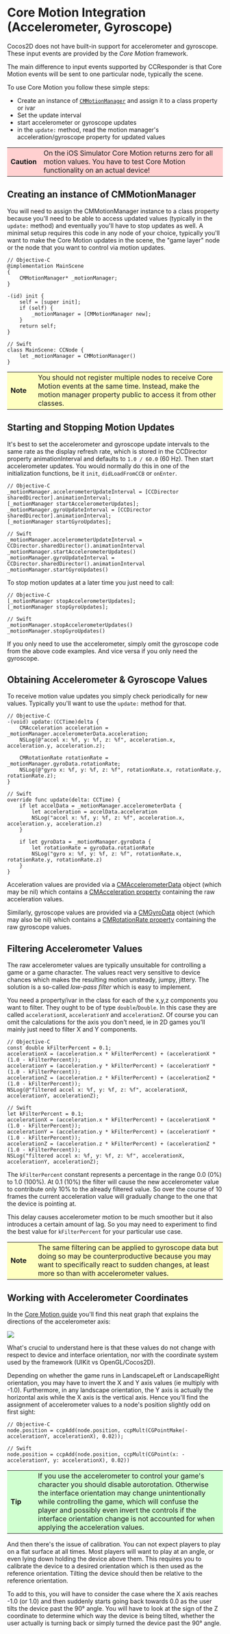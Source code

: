 # Core Motion Integration (Accelerometer, Gyroscope)

Cocos2D does not have built-in support for accelerometer and gyroscope. These input events are provided by the *Core Motion* framework.

The main difference to input events supported by CCResponder is that Core Motion events will be sent to one particular node, typically the scene. 

To use Core Motion you follow these simple steps:

- Create an instance of [`CMMotionManager`](https://developer.apple.com/library/ios/documentation/CoreMotion/Reference/CMMotionManager_Class/) and assign it to a class property or ivar
- Set the update interval
- start accelerometer or gyroscope updates
- in the `update:` method, read the motion manager's acceleration/gyroscope property for updated values

<table border="0"><tr><td width="48px" bgcolor="#ffd0d0"><strong>Caution</strong></td><td bgcolor="#ffd0d0">
On the iOS Simulator Core Motion returns zero for all motion values. You have to test Core Motion functionality on an actual device!
</td></tr></table>

## Creating an instance of CMMotionManager

You will need to assign the CMMotionManager instance to a class property because you'll need to be able to access updated values (typically in the `update:` method) and eventually you'll have to stop updates as well. A minimal setup requires this code in any node of your choice, typically you'll want to make the Core Motion updates in the scene, the "game layer" node or the node that you want to control via motion updates.

	// Objective-C
	@implementation MainScene
	{
	    CMMotionManager* _motionManager;
	}

	-(id) init {
		self = [super init];
		if (self) {
			_motionManager = [CMMotionManager new];
		}
		return self;
	}

	// Swift
	class MainScene: CCNode {
    	let _motionManager = CMMotionManager()
	}
	
<table border="0"><tr><td width="48px" bgcolor="#ffffc0"><strong>Note</strong></td><td bgcolor="#ffffc0">
You should not register multiple nodes to receive Core Motion events at the same time. Instead, make the motion manager property public to access it from other classes.
</td></tr></table>

## Starting and Stopping Motion Updates

It's best to set the accelerometer and gyroscope update intervals to the same rate as the display refresh rate, which is stored in the CCDirector property animationInterval and defaults to `1.0 / 60.0` (60 Hz). Then start accelerometer updates. You would normally do this in one of the initialization functions, be it `init`, `didLoadFromCCB` or `onEnter`.

	// Objective-C
    _motionManager.accelerometerUpdateInterval = [CCDirector sharedDirector].animationInterval;
    [_motionManager startAccelerometerUpdates];
    _motionManager.gyroUpdateInterval = [CCDirector sharedDirector].animationInterval;
    [_motionManager startGyroUpdates];

	// Swift
    _motionManager.accelerometerUpdateInterval = CCDirector.sharedDirector().animationInterval
    _motionManager.startAccelerometerUpdates()
    _motionManager.gyroUpdateInterval = CCDirector.sharedDirector().animationInterval
    _motionManager.startGyroUpdates()

To stop motion updates at a later time you just need to call:

	// Objective-C
    [_motionManager stopAccelerometerUpdates];
    [_motionManager stopGyroUpdates];

	// Swift
    _motionManager.stopAccelerometerUpdates()
    _motionManager.stopGyroUpdates()

If you only need to use the accelerometer, simply omit the gyroscope code from the above code examples. And vice versa if you only need the gyroscope.

## Obtaining Accelerometer & Gyroscope Values

To receive motion value updates you simply check periodically for new values. Typically you'll want to use the `update:` method for that.

	// Objective-C
	-(void) update:(CCTime)delta {
	    CMAcceleration acceleration = _motionManager.accelerometerData.acceleration;
    	NSLog(@"accel x: %f, y: %f, z: %f", acceleration.x, acceleration.y, acceleration.z);
    	
	    CMRotationRate rotationRate = _motionManager.gyroData.rotationRate;
	    NSLog(@"gyro x: %f, y: %f, z: %f", rotationRate.x, rotationRate.y, rotationRate.z);
	}

	// Swift
    override func update(delta: CCTime) {
        if let accelData = _motionManager.accelerometerData {
            let acceleration = accelData.acceleration
            NSLog("accel x: %f, y: %f, z: %f", acceleration.x, acceleration.y, acceleration.z)
        }
        
        if let gyroData = _motionManager.gyroData {
            let rotationRate = gyroData.rotationRate
            NSLog("gyro x: %f, y: %f, z: %f", rotationRate.x, rotationRate.y, rotationRate.z)
        }
    }

Acceleration values are provided via a [CMAccelerometerData](https://developer.apple.com/library/ios/documentation/CoreMotion/Reference/CMAccelerometerData_Class/index.html) object (which may be nil) which contains a [CMAcceleration property](https://developer.apple.com/library/ios/documentation/CoreMotion/Reference/CMAccelerometerData_Class/index.html#//apple_ref/c/tdef/CMAcceleration) containing the raw acceleration values.

Similarly, gyroscope values are provided via a [CMGyroData](https://developer.apple.com/library/ios/documentation/CoreMotion/Reference/CMGyroData_Class/index.html) object (which may also be nil) which contains a [CMRotationRate property](https://developer.apple.com/library/ios/documentation/CoreMotion/Reference/CMGyroData_Class/index.html#//apple_ref/c/tdef/CMRotationRate) containing the raw gyroscope values.

## Filtering Accelerometer Values

The raw accelerometer values are typically unsuitable for controlling a game or a game character. The values react very sensitive to device chances which makes the resulting motion unsteady, jumpy, jittery. The solution is a so-called *low-pass filter* which is easy to implement.

You need a property/ivar in the class for each of the x,y,z components you want to filter. They ought to be of type `double`/`Double`. In this case they are called `accelerationX`, `accelerationY` and `accelerationZ`. Of course you can omit the calculations for the axis you don't need, ie in 2D games you'll mainly just need to filter X and Y components.

	// Objective-C
    const double kFilterPercent = 0.1;
    accelerationX = (acceleration.x * kFilterPercent) + (accelerationX * (1.0 - kFilterPercent));
    accelerationY = (acceleration.y * kFilterPercent) + (accelerationY * (1.0 - kFilterPercent));
    accelerationZ = (acceleration.z * kFilterPercent) + (accelerationZ * (1.0 - kFilterPercent));
    NSLog(@"filtered accel x: %f, y: %f, z: %f", accelerationX, accelerationY, accelerationZ);

	// Swift
    let kFilterPercent = 0.1;
    accelerationX = (acceleration.x * kFilterPercent) + (accelerationX * (1.0 - kFilterPercent));
    accelerationY = (acceleration.y * kFilterPercent) + (accelerationY * (1.0 - kFilterPercent));
    accelerationZ = (acceleration.z * kFilterPercent) + (accelerationZ * (1.0 - kFilterPercent));
    NSLog("filtered accel x: %f, y: %f, z: %f", accelerationX, accelerationY, accelerationZ);

The `kFilterPercent` constant represents a percentage in the range 0.0 (0%) to 1.0 (100%). At 0.1 (10%) the filter will cause the new accelerometer value to contribute only 10% to the already filtered value. So over the course of 10 frames the current acceleration value will gradually change to the one that the device is pointing at. 

This delay causes accelerometer motion to be much smoother but it also introduces a certain amount of lag. So you may need to experiment to find the best value for `kFilterPercent` for your particular use case.

<table border="0"><tr><td width="48px" bgcolor="#ffffc0"><strong>Note</strong></td><td bgcolor="#ffffc0">
The same filtering can be applied to gyroscope data but doing so may be counterproductive because you may want to specifically react to sudden changes, at least more so than with accelerometer values.
</td></tr></table>

## Working with Accelerometer Coordinates

In the [Core Motion guide](https://developer.apple.com/library/ios/documentation/EventHandling/Conceptual/EventHandlingiPhoneOS/motion_event_basics/motion_event_basics.html#//apple_ref/doc/uid/TP40009541-CH6-SW4) you'll find this neat graph that explains the directions of the accelerometer axis:

![](acceleration_axes_2x.png)

What's crucial to understand here is that these values do not change with respect to device and interface orientation, nor with the coordinate system used by the framework (UIKit vs OpenGL/Cocos2D). 

Depending on whether the game runs in LandscapeLeft or LandscapeRight orientation, you may have to invert the X and Y axis values (ie multiply with -1.0). Furthermore, in any landscape orientation, the Y axis is actually the horizontal axis while the X axis is the vertical axis. Hence you'll find the assignment of accelerometer values to a node's position slightly odd on first sight:

	// Objective-C
    node.position = ccpAdd(node.position, ccpMult(CGPointMake(-accelerationY, accelerationX), 0.02));

	// Swift
    node.position = ccpAdd(node.position, ccpMult(CGPoint(x: -accelerationY, y: accelerationX), 0.02))

<table border="0"><tr><td width="48px" bgcolor="#d0ffd0"><strong>Tip</strong></td><td bgcolor="#d0ffd0">
If you use the accelerometer to control your game's character you should disable autorotation. Otherwise the interface orientation may change unintentionally while controlling the game, which will confuse the player and possibly even invert the controls if the interface orientation change is not accounted for when applying the acceleration values.
</td></tr></table>

And then there's the issue of calibration. You can not expect players to play on a flat surface at all times. Most players will want to play at an angle, or even lying down holding the device above them. This requires you to calibrate the device to a desired orientation which is then used as the reference orientation. Tilting the device should then be relative to the reference orientation.

To add to this, you will have to consider the case where the X axis reaches -1.0 (or 1.0) and then suddenly starts going back towards 0.0 as the user tilts the device past the 90° angle. You will have to look at the sign of the Z coordinate to determine which way the device is being tilted, whether the user actually is turning back or simply turned the device past the 90° angle.
